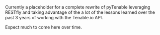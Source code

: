 Currently a placeholder for a complete rewrite of pyTenable leveraging RESTfly
and taking advantage of the a lot of the lessons learned over the past 3 years
of working with the Tenable.io API.

Expect much to come here over time.